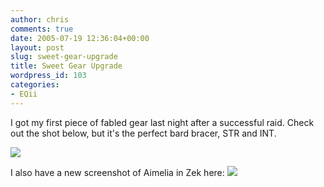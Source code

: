 ```yaml
---
author: chris
comments: true
date: 2005-07-19 12:36:04+00:00
layout: post
slug: sweet-gear-upgrade
title: Sweet Gear Upgrade
wordpress_id: 103
categories:
- EQii
---
```


I got my first piece of fabled gear last night after a successful raid. Check out the shot below, but it's the perfect bard bracer, STR and INT.

![](http://www.phatboyg.com/gallery/albums/wpw-20050719/ForearmsofForbiddenRites.jpg)

I also have a new screenshot of Aimelia in Zek here: 
[![](http://www.phatboyg.com/gallery/albums/wpw-20050719/thumb_AimeliaOnFire.jpg)](http://www.phatboyg.com/gallery/albums/wpw-20050719/AimeliaOnFire.jpg)

